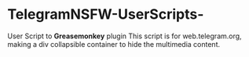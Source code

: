 # TelegramNSFW-UserScripts-
User Script to **Greasemonkey** plugin
This script is for web.telegram.org, making a div collapsible container to hide the multimedia content.
